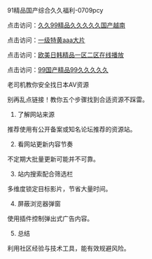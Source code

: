 91精品国产综合久久福利-0709pcy

点击访问：<a href="https://heiliaoll4qsx.pages.dev">久久99精品久久久久久国产越南</a>

点击访问：<a href="https://heiliaoll4qsx.pages.dev">一级特黄aaa大片</a>

点击访问：<a href="https://heiliaoll4qsx.pages.dev">欧美日韩精品一区二区在线播放</a>

点击访问：<a href="https://heiliaowt0d7p.pages.dev">99国产精品99久久久久久</a>

老司机教你安全找日本AV资源

别再乱点链接！教你五个步骤找到合适资源不踩雷。

1. 了解网站来源

推荐使用有公开备案或知名论坛推荐的资源站。

2. 看网站更新内容节奏

不定期大批量更新可能并不可靠。

3. 站内搜索配合筛选栏

多维度锁定目标影片，节省大量时间。

4. 屏蔽浏览器弹窗

使用插件控制弹出式广告内容。

5. 总结

利用社区经验与技术工具，能有效规避风险。

<span style="display:none;">[Canonical link]( https://github.com/pcy070925/12512 ）</span>
